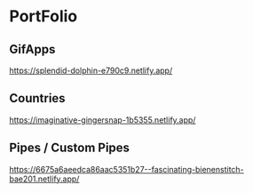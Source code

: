# PortFolio

## GifApps

https://splendid-dolphin-e790c9.netlify.app/


## Countries

https://imaginative-gingersnap-1b5355.netlify.app/

## Pipes / Custom Pipes

https://6675a6aeedca86aac5351b27--fascinating-bienenstitch-bae201.netlify.app/
